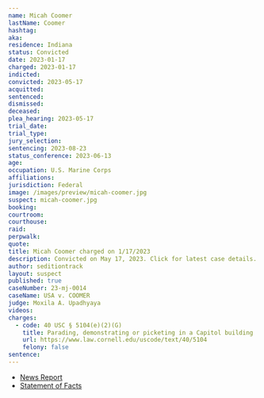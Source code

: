 ```yaml
---
name: Micah Coomer
lastName: Coomer
hashtag:
aka:
residence: Indiana
status: Convicted
date: 2023-01-17
charged: 2023-01-17
indicted:
convicted: 2023-05-17
acquitted:
sentenced:
dismissed:
deceased:
plea_hearing: 2023-05-17
trial_date:
trial_type:
jury_selection:
sentencing: 2023-08-23
status_conference: 2023-06-13
age:
occupation: U.S. Marine Corps
affiliations:
jurisdiction: Federal
image: /images/preview/micah-coomer.jpg
suspect: micah-coomer.jpg
booking:
courtroom:
courthouse:
raid:
perpwalk:
quote:
title: Micah Coomer charged on 1/17/2023
description: Convicted on May 17, 2023. Click for latest case details.
author: seditiontrack
layout: suspect
published: true
caseNumber: 23-mj-0014
caseName: USA v. COOMER
judge: Moxila A. Upadhyaya
videos:
charges:
  - code: 40 USC § 5104(e)(2)(G)
    title: Parading, demonstrating or picketing in a Capitol building
    url: https://www.law.cornell.edu/uscode/text/40/5104
    felony: false
sentence:
---
```


- [News Report](https://lawandcrime.com/u-s-capitol-breach/im-waiting-for-the-boogaloo-three-active-duty-marines-charged-with-breaching-the-capitol-on-jan-6/)
- [Statement of Facts](https://s3.documentcloud.org/documents/23580778/abate-coomer-hellonen-jan-6-statement-of-facts.pdf)
